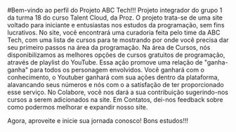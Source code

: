 
#Bem-vindo ao perfil do Projeto ABC Tech!!!
Projeto integrador do grupo 1 da turma 18 do curso Talent Cloud, da Proz.
O projeto trata-se de uma site voltado para iniciante e entusiastas nos estudos da programação, sem fins lucrativos.
No site, você encontrará uma curadoria feita pelo time da ABC Tech, com uma lista de cursos para te mostrando por onde você precisa dar seu primeiro passos na área da programação.
Na área de Cursos, nós disponibilizamos as melhores opções de cursos gratuitos de programação, através de playlist do YouTube. Essa ação promove uma relação de "ganha-ganha" para todos os personagem envolvidos. Você ganhará com o conhecimento, o Youtuber ganhará com sua ações dentro da plataforma, alavancando seus números e nós com o a satisfação de ter proporcionado esse serviço.
No Colabore, você nos dará a sua contribuição sugerindo-nos cursos a serem adicionados na site.
Em Contatos, dei-nos feedback sobre como podermos melhorar e expandir nosso site.

Agora, aproveite e inicie sua jornada conosco! Bons estudos!!!
